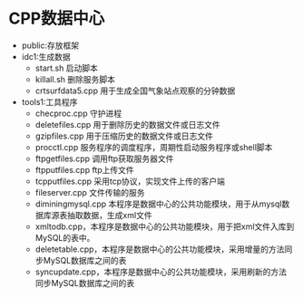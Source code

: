 # CPP数据中心

* public:存放框架
* idc1:生成数据
  * start.sh 启动脚本
  * killall.sh 删除服务脚本
  * crtsurfdata5.cpp 用于生成全国气象站点观察的分钟数据
* tools1:工具程序
  * checproc.cpp 守护进程
  * deletefiles.cpp 用于删除历史的数据文件或日志文件
  * gzipfiles.cpp 用于压缩历史的数据文件或日志文件
  * procctl.cpp 服务程序的调度程序，周期性启动服务程序或shell脚本
  * ftpgetfiles.cpp 调用ftp获取服务器文件
  * ftpputfiles.cpp ftp上传文件
  * tcpputfiles.cpp 采用tcp协议，实现文件上传的客户端
  * fileserver.cpp 文件传输的服务
  * diminingmysql.cpp 本程序是数据中心的公共功能模块，用于从mysql数据库源表抽取数据，生成xml文件
  * xmltodb.cpp，本程序是数据中心的公共功能模块，用于把xml文件入库到MySQL的表中。
  * deletetable.cpp，本程序是数据中心的公共功能模块，采用增量的方法同步MySQL数据库之间的表
  * syncupdate.cpp，本程序是数据中心的公共功能模块，采用刷新的方法同步MySQL数据库之间的表
  